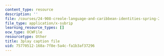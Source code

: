 ```yaml
---
content_type: resource
description: ''
file: /courses/24-908-creole-language-and-caribbean-identities-spring-2017/75770512168a7f8e5a4cfa1b3af37296_w-zdunIsHUU.srt
file_type: application/x-subrip
learning_resource_types: []
ocw_type: OCWFile
resourcetype: Other
title: 3play caption file
uid: 75770512-168a-7f8e-5a4c-fa1b3af37296
---
```

